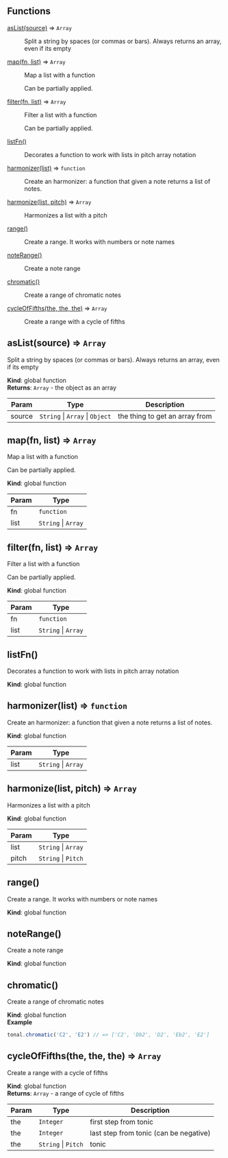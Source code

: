## Functions

<dl>
<dt><a href="#asList">asList(source)</a> ⇒ <code>Array</code></dt>
<dd><p>Split a string by spaces (or commas or bars). Always returns an array, even if its empty</p>
</dd>
<dt><a href="#map">map(fn, list)</a> ⇒ <code>Array</code></dt>
<dd><p>Map a list with a function</p>
<p>Can be partially applied.</p>
</dd>
<dt><a href="#filter">filter(fn, list)</a> ⇒ <code>Array</code></dt>
<dd><p>Filter a list with a function</p>
<p>Can be partially applied.</p>
</dd>
<dt><a href="#listFn">listFn()</a></dt>
<dd><p>Decorates a function to work with lists in pitch array notation</p>
</dd>
<dt><a href="#harmonizer">harmonizer(list)</a> ⇒ <code>function</code></dt>
<dd><p>Create an harmonizer: a function that given a note returns a list of notes.</p>
</dd>
<dt><a href="#harmonize">harmonize(list, pitch)</a> ⇒ <code>Array</code></dt>
<dd><p>Harmonizes a list with a pitch</p>
</dd>
<dt><a href="#range">range()</a></dt>
<dd><p>Create a range. It works with numbers or note names</p>
</dd>
<dt><a href="#noteRange">noteRange()</a></dt>
<dd><p>Create a note range</p>
</dd>
<dt><a href="#chromatic">chromatic()</a></dt>
<dd><p>Create a range of chromatic notes</p>
</dd>
<dt><a href="#cycleOfFifths">cycleOfFifths(the, the, the)</a> ⇒ <code>Array</code></dt>
<dd><p>Create a range with a cycle of fifths</p>
</dd>
</dl>

<a name="asList"></a>

## asList(source) ⇒ <code>Array</code>
Split a string by spaces (or commas or bars). Always returns an array, even if its empty

**Kind**: global function  
**Returns**: <code>Array</code> - the object as an array  

| Param | Type | Description |
| --- | --- | --- |
| source | <code>String</code> &#124; <code>Array</code> &#124; <code>Object</code> | the thing to get an array from |

<a name="map"></a>

## map(fn, list) ⇒ <code>Array</code>
Map a list with a function

Can be partially applied.

**Kind**: global function  

| Param | Type |
| --- | --- |
| fn | <code>function</code> | 
| list | <code>String</code> &#124; <code>Array</code> | 

<a name="filter"></a>

## filter(fn, list) ⇒ <code>Array</code>
Filter a list with a function

Can be partially applied.

**Kind**: global function  

| Param | Type |
| --- | --- |
| fn | <code>function</code> | 
| list | <code>String</code> &#124; <code>Array</code> | 

<a name="listFn"></a>

## listFn()
Decorates a function to work with lists in pitch array notation

**Kind**: global function  
<a name="harmonizer"></a>

## harmonizer(list) ⇒ <code>function</code>
Create an harmonizer: a function that given a note returns a list of notes.

**Kind**: global function  

| Param | Type |
| --- | --- |
| list | <code>String</code> &#124; <code>Array</code> | 

<a name="harmonize"></a>

## harmonize(list, pitch) ⇒ <code>Array</code>
Harmonizes a list with a pitch

**Kind**: global function  

| Param | Type |
| --- | --- |
| list | <code>String</code> &#124; <code>Array</code> | 
| pitch | <code>String</code> &#124; <code>Pitch</code> | 

<a name="range"></a>

## range()
Create a range. It works with numbers or note names

**Kind**: global function  
<a name="noteRange"></a>

## noteRange()
Create a note range

**Kind**: global function  
<a name="chromatic"></a>

## chromatic()
Create a range of chromatic notes

**Kind**: global function  
**Example**  
```js
tonal.chromatic('C2', 'E2') // => ['C2', 'Db2', 'D2', 'Eb2', 'E2']
```
<a name="cycleOfFifths"></a>

## cycleOfFifths(the, the, the) ⇒ <code>Array</code>
Create a range with a cycle of fifths

**Kind**: global function  
**Returns**: <code>Array</code> - a range of cycle of fifths  

| Param | Type | Description |
| --- | --- | --- |
| the | <code>Integer</code> | first step from tonic |
| the | <code>Integer</code> | last step from tonic (can be negative) |
| the | <code>String</code> &#124; <code>Pitch</code> | tonic |

